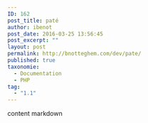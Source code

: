 ```yaml
---
ID: 162
post_title: paté
author: ibenot
post_date: 2016-03-25 13:56:45
post_excerpt: ""
layout: post
permalink: http://bnotteghem.com/dev/pate/
published: true
taxonomie:
  - Documentation
  - PHP
tag:
  - "1.1"
---
```

content markdown